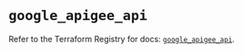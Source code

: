 # `google_apigee_api`

Refer to the Terraform Registry for docs: [`google_apigee_api`](https://registry.terraform.io/providers/hashicorp/google/6.35.0/docs/resources/apigee_api).
